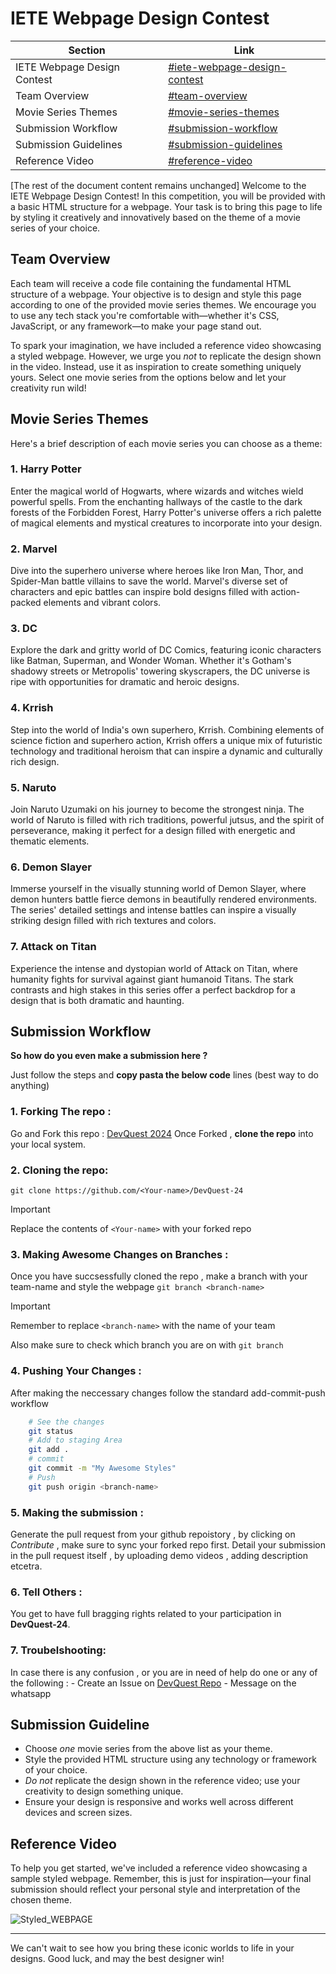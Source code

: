 # IETE Webpage Design Contest

| Section | Link |
|---------|------|
| IETE Webpage Design Contest | [#iete-webpage-design-contest](#iete-webpage-design-contest) |
| Team Overview | [#team-overview](#team-overview) |
| Movie Series Themes | [#movie-series-themes](#movie-series-themes) |
| Submission Workflow | [#submission-workflow](#submission-workflow) |
| Submission Guidelines | [#submission-guidelines](#submission-guideline) |
| Reference Video | [#reference-video](#reference-video) |

[The rest of the document content remains unchanged]
Welcome to the IETE Webpage Design Contest! In this competition, you will be provided with a basic HTML structure for a webpage. Your task is to bring this page to life by styling it creatively and innovatively based on the theme of a movie series of your choice. 

## Team Overview

Each team will receive a code file containing the fundamental HTML structure of a webpage. Your objective is to design and style this page according to one of the provided movie series themes. We encourage you to use any tech stack you're comfortable with—whether it's CSS, JavaScript, or any framework—to make your page stand out.

To spark your imagination, we have included a reference video showcasing a styled webpage. However, we urge you *not* to replicate the design shown in the video. Instead, use it as inspiration to create something uniquely yours. Select one movie series from the options below and let your creativity run wild!

## Movie Series Themes

Here's a brief description of each movie series you can choose as a theme:

### 1. Harry Potter

Enter the magical world of Hogwarts, where wizards and witches wield powerful spells. From the enchanting hallways of the castle to the dark forests of the Forbidden Forest, Harry Potter's universe offers a rich palette of magical elements and mystical creatures to incorporate into your design.

### 2. Marvel

Dive into the superhero universe where heroes like Iron Man, Thor, and Spider-Man battle villains to save the world. Marvel's diverse set of characters and epic battles can inspire bold designs filled with action-packed elements and vibrant colors.

### 3. DC

Explore the dark and gritty world of DC Comics, featuring iconic characters like Batman, Superman, and Wonder Woman. Whether it's Gotham's shadowy streets or Metropolis' towering skyscrapers, the DC universe is ripe with opportunities for dramatic and heroic designs.

### 4. Krrish

Step into the world of India's own superhero, Krrish. Combining elements of science fiction and superhero action, Krrish offers a unique mix of futuristic technology and traditional heroism that can inspire a dynamic and culturally rich design.

### 5. Naruto

Join Naruto Uzumaki on his journey to become the strongest ninja. The world of Naruto is filled with rich traditions, powerful jutsus, and the spirit of perseverance, making it perfect for a design filled with energetic and thematic elements.

### 6. Demon Slayer

Immerse yourself in the visually stunning world of Demon Slayer, where demon hunters battle fierce demons in beautifully rendered environments. The series' detailed settings and intense battles can inspire a visually striking design filled with rich textures and colors.

### 7. Attack on Titan

Experience the intense and dystopian world of Attack on Titan, where humanity fights for survival against giant humanoid Titans. The stark contrasts and high stakes in this series offer a perfect backdrop for a design that is both dramatic and haunting.

## Submission Workflow 

**So how do you even make a submission here ?**

Just follow the steps and  **copy pasta the below code** lines (best way to do anything)
### 1. Forking The repo : 
Go and Fork this repo :
    [DevQuest 2024](https://github.com/ietebitmesra/DevQuest-24)
Once Forked , **clone the repo** into your local system.
### 2. Cloning the repo: 
```
git clone https://github.com/<Your-name>/DevQuest-24
```
> [!IMPORTANT]
>  Replace the contents of `<Your-name>` with your forked repo
### 3. Making Awesome Changes on Branches : 
Once you have succsessfully cloned the repo , make a branch with your team-name and style the webpage 
    `git branch <branch-name>`
> [!IMPORTANT]
> Remember to replace `<branch-name>` with the name of your team
> 
> Also make sure to check which branch you are on with `git branch`
### 4. Pushing Your Changes : 
After making the neccessary changes follow the standard add-commit-push workflow
```bash
    # See the changes 
    git status 
    # Add to staging Area
    git add .   
    # commit 
    git commit -m "My Awesome Styles"
    # Push 
    git push origin <branch-name>
```
### 5. Making the submission : 
 Generate the pull request from your github repoistory , by clicking on  *Contribute* , make sure to sync your forked repo first.
 Detail your submission in the pull request itself , by uploading demo videos , adding description etcetra.
### 6. Tell Others : 
 You get to have full bragging rights related to your participation in **DevQuest-24**.
### 7. Troubelshooting: 
 In case there is any confusion , or you are in need of help do one or any of the following : 
    - Create an Issue on [DevQuest Repo](https://github.com/ietebitmesra/DevQuest-24) 
    - Message on the whatsapp 
## Submission Guideline

- Choose *one* movie series from the above list as your theme.
- Style the provided HTML structure using any technology or framework of your choice.
- *Do not* replicate the design shown in the reference video; use your creativity to design something unique.
- Ensure your design is responsive and works well across different devices and screen sizes.

## Reference Video

To help you get started, we've included a reference video showcasing a sample styled webpage. Remember, this is just for inspiration—your final submission should reflect your personal style and interpretation of the chosen theme.

![Styled_WEBPAGE](./StyledDemo.gif)

---

We can't wait to see how you bring these iconic worlds to life in your designs. Good luck, and may the best designer win!
